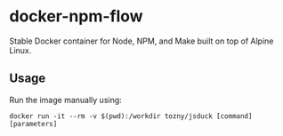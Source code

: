 docker-npm-flow
=============

Stable Docker container for Node, NPM, and Make built on top of Alpine Linux.


Usage
-----

Run the image manually using:

    docker run -it --rm -v $(pwd):/workdir tozny/jsduck [command] [parameters]